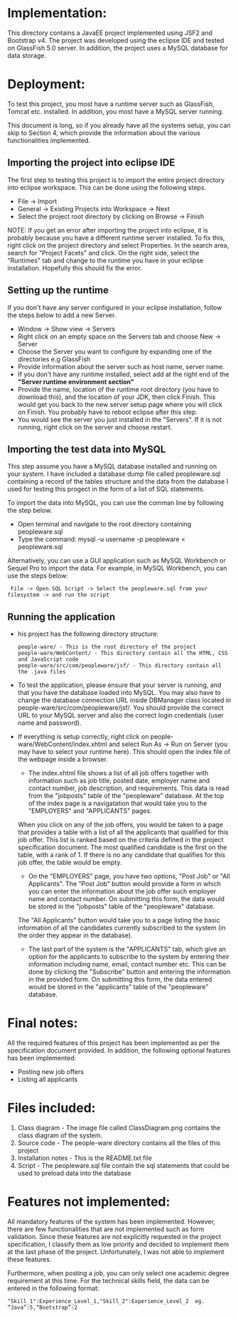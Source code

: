 # Implementation:
This directory contains a JavaEE project implemented using JSF2 and Bootstrap v4. The project was developed using the eclipse IDE and tested on GlassFish 5.0 server. In addition, the project uses a MySQL database for data storage.

# Deployment:
To test this project, you most have a runtime server such as GlassFish, Tomcat etc. installed. In addition, you most have a MySQL server running. 

This document is long, so if you already have all the systems setup, you can skip to Section 4, which provide the information about the various functionalities implemented.


## Importing the project into eclipse IDE
The first step to testing this project is to import the entire project directory into eclipse workspace. This can be done using the following steps.
* File -> Import
* General -> Existing Projects into Workspace -> Next
* Select the project root directory by clicking on Browse -> Finish

NOTE: If you get an error after importing the project into eclipse, it is probably because you have a different runtime server installed. To fix this, right click on the project directory and select Properties. In the search area, search for "Project Facets" and click. On the right side, select the "Runtimes" tab and change to the runtime you have in your eclipse installation. Hopefully this should fix the error.

## Setting up the runtime
If you don't have any server configured in your eclipse installation, follow the steps below to add a new Server.

* Window -> Show view -> Servers
* Right click on an empty space on the Servers tab and choose New -> Server
* Choose the Server you want to configure by expanding one of the directories e.g GlassFish
* Provide information about the server such as host name, server name. 
* If you don't have any runtime installed, select add at the right end of the **"Server runtime environment section"**
* Provide the name, location of the runtime root directory (you have to download this), and the location of your JDK, then click Finish. This would get you back to the new server setup page where you will click on Finish. You probably have to reboot eclipse after this step.
* You would see the server you just installed in the "Servers". If it is not running, right click on the server and choose restart.
      
## Importing the test data into MySQL
This step assume you have a MySQL database installed and running on your system. I have included a database dump file called peopleware.sql containing a record of the tables structure and the data from the database I used for testing this progect in the form of a list of SQL statements.

To import the data into MySQL, you can use the comman line by following the step below.

* Open terminal and navigate to the root directory containing peopleware.sql
* Type the command: mysql -u username -p peopleware < peopleware.sql

Alternatively, you can use a GUI application such as MySQL Workbench or Sequel Pro to import the data. For example, in MySQL Workbench, you can use the steps below:

     File -> Open SQL Script -> Select the peopleware.sql from your filesystem -> and run the script


## Running the application
* his project has the following directory structure:

      people-ware/ - This is the root directory of the project
      people-ware/WebContent/ - This directory contain all the HTML, CSS and JavaScript code 
      people-ware/src/com/peopleware/jsf/ - This directory contain all the .java files

* To test the application, please ensure that your server is running, and that you have the database loaded into MySQL. You may also have to change the database connection URL inside DBManager class located in people-ware/src/com/peopleware/jsf/. You should provide the correct URL to your MySQL server and also the correct login credentials (user name and password).

* If everything is setup correctly, right click on people-ware/WebContent/index.xhtml and select Run As -> Run on Server (you may have to select your runtime here). This should open the index file of the webpage inside a browser.

  * The index.xhtml file shows a list of all job offers together with information such as job title, posted date, employer name and contact number, job description, and requirements. This data is read from the "jobposts" table of the "peopleware" database. At the top of the index page is a navigatation that would take you to the "EMPLOYERS" and "APPLICANTS" pages.

  When you click on any of the job offers, you would be taken to a page that provides a table with a list of all the applicants that qualified for this job offer. This list is ranked based on the criteria defined in the project specification document. The most qualified candidate is the first on the table, with a rank of 1. If there is no any candidate that qualifies for this job offer, the table would be empty.

  * On the "EMPLOYERS" page, you have two options, "Post Job" or "All Applicants". The "Post Job" button would provide a form in which you can enter the information about the job offer such employer name and contact number. On submitting this form, the data would be stored in the "jobposts" table of the "peopleware" database.

  The "All Applicants" button would take you to a page listing the basic information of all the candidates currently subscribed to the system (in the order they appear in the database). 

  * The last part of the system is the "APPLICANTS" tab, which give an option for the applicants to subscribe to the system by entering their information including name, email, contact number etc. This can be done by clicking the "Subscribe" button and entering the information in the provided form. On submitting this form, the data entered would be stored in the "applicants" table of the "peopleware" database.

# Final notes:
All the required features of this project has been implemented as per the specification document 
provided. In addition, the following optional features has been implemented:

* Posting new job offers
* Listing all applicants


# Files included:
1. Class diagram - The image file called ClassDiagram.png contains the class diagram of the system.
2. Source code - The people-ware directory contains all the files of this project
3. Installation notes - This is the README.txt file
4. Script - The peopleware.sql file contain the sql statements that could be used to preload data into the database
   
# Features not implemented:
All mandatory features of the system has been implemented. However, there are few functionalities that are not implemented such as form validation. Since these features are not explicitly requested  in the project specification, I classify them as low priority and decided to implement them at the last phase of the project. Unfortunately, I was not able to implement these features.

Furthermore, when posting a job, you can only select one academic degree requirement at this time. For the technical skills field, the data can be entered in the following format:

    "Skill_1":Experience_Level_1,"Skill_2":Experience_Level_2  eg. “Java”:5,“Bootstrap”:2



